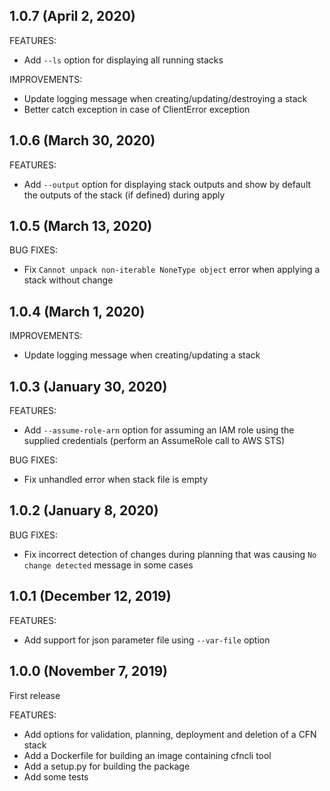 ## 1.0.7 (April 2, 2020)

FEATURES:

* Add `--ls` option for displaying all running stacks

IMPROVEMENTS:

* Update logging message when creating/updating/destroying a stack
* Better catch exception in case of ClientError exception

## 1.0.6 (March 30, 2020)

FEATURES:

* Add `--output` option for displaying stack outputs and show by default the outputs of the stack (if defined) during apply

## 1.0.5 (March 13, 2020)

BUG FIXES:

* Fix `Cannot unpack non-iterable NoneType object` error when applying a stack without change 

## 1.0.4 (March 1, 2020)

IMPROVEMENTS:

* Update logging message when creating/updating a stack

## 1.0.3 (January 30, 2020)

FEATURES:

* Add `--assume-role-arn` option for assuming an IAM role using the supplied credentials (perform an AssumeRole call to AWS STS)

BUG FIXES:

* Fix unhandled error when stack file is empty

## 1.0.2 (January 8, 2020)

BUG FIXES:

* Fix incorrect detection of changes during planning that was causing `No change detected` message in some cases

## 1.0.1 (December 12, 2019)

FEATURES:

* Add support for json parameter file using `--var-file` option

## 1.0.0 (November 7, 2019)

First release

FEATURES:

* Add options for validation, planning, deployment and deletion of a CFN stack
* Add a Dockerfile for building an image containing cfncli tool
* Add a setup.py for building the package
* Add some tests
